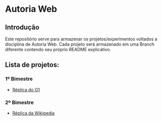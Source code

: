 # Autoria Web

## Introdução
Este repositório serve para armazenar os projetos/experimentos voltados a disciplina de Autoria Web. Cada projeto será armazenado em uma Branch diferente contendo seu próprio README explicativo.

## Lista de projetos:

### 1º Bimestre
- [Réplica do G1](https://github.com/Low043/Autoria-Web/tree/1B-G1)

### 2º Bimestre
- [Réplica da Wikipedia](https://github.com/Low043/Autoria-Web/tree/2B-Wikipedia)